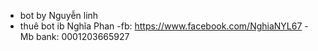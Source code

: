 - bot by Nguyễn linh
- thuê bot ib Nghĩa Phan
-fb: https://www.facebook.com/NghiaNYL67
-Mb bank: 0001203665927
